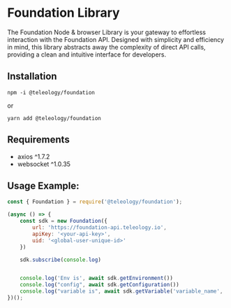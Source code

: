 # Foundation Library
The Foundation Node & browser Library is your gateway to effortless interaction with the Foundation API. Designed with simplicity and efficiency in mind, this library abstracts away the complexity of direct API calls, providing a clean and intuitive interface for developers.

## Installation

```
npm -i @teleology/foundation
```

or 

```
yarn add @teleology/foundation
```

## Requirements
- axios ^1.7.2
- websocket ^1.0.35

## Usage Example:
```javascript
const { Foundation } = require('@teleology/foundation');

(async () => {
    const sdk = new Foundation({
        url: 'https://foundation-api.teleology.io',
        apiKey: '<your-api-key>',
        uid: '<global-user-unique-id>'
    })

    sdk.subscribe(console.log)


    console.log('Env is', await sdk.getEnvironment())
    console.log("config", await sdk.getConfiguration())
    console.log("variable is", await sdk.getVariable('variable_name', 'optional-uid-override', '<fallback_value>'))
})();
```